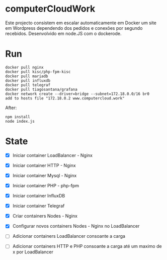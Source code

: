 # computerCloudWork

Este projecto consistem em escalar automaticamente em Docker um site em Wordpress dependendo dos pedidos e conexões por segundo recebidos. Desenvolvido em node.JS com o dockerode.

# Run

    docker pull nginx
    docker pull kisc/php-fpm-kisc
    docker pull mariadb
    docker pull influxdb
    docker pull telegraf
    docker pull tiagosantana/grafana
    docker network create --driver=bridge --subnet=172.18.0.0/16 br0
    add to hosts file "172.18.0.2 www.computercloud.work"
    
   After: 
   
	npm install
	node index.js

# State

 - [x] Iniciar container LoadBalancer - Nginx
 - [x] Iniciar container HTTP - Nginx
 - [x] Iniciar container Mysql - Nginx
 - [x] Iniciar container PHP - php-fpm
 - [x] Iniciar container InfluxDB
 - [x] Iniciar container Telegraf
 - [x] Criar containers Nodes - Nginx
 - [x] Configurar novos containers Nodes - Nginx no LoadBalancer
 - [ ] Adicionar containers LoadBalancer consoante a carga
 - [ ] Adicionar containers HTTP e PHP consoante a carga até um maximo de x por LoadBalancer
 
